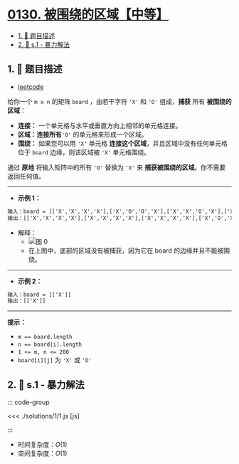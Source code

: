 # [0130. 被围绕的区域【中等】](https://github.com/tnotesjs/TNotes.leetcode/tree/main/notes/0130.%20%E8%A2%AB%E5%9B%B4%E7%BB%95%E7%9A%84%E5%8C%BA%E5%9F%9F%E3%80%90%E4%B8%AD%E7%AD%89%E3%80%91)

<!-- region:toc -->

- [1. 📝 题目描述](#1--题目描述)
- [2. 🎯 s.1 - 暴力解法](#2--s1---暴力解法)

<!-- endregion:toc -->

## 1. 📝 题目描述

- [leetcode](https://leetcode.cn/problems/surrounded-regions/)

给你一个 `m x n` 的矩阵 `board` ，由若干字符 `'X'` 和 `'O'` 组成，**捕获** 所有 **被围绕的区域**：

- **连接：** 一个单元格与水平或垂直方向上相邻的单元格连接。
- **区域：连接所有**`'O'` 的单元格来形成一个区域。
- **围绕：** 如果您可以用 `'X'` 单元格 **连接这个区域**，并且区域中没有任何单元格位于 `board` 边缘，则该区域被 `'X'` 单元格围绕。

通过 **原地** 将输入矩阵中的所有 `'O'` 替换为 `'X'` 来 **捕获被围绕的区域**。你不需要返回任何值。

---

- **示例 1：**

```txt
输入：board = [['X','X','X','X'],['X','O','O','X'],['X','X','O','X'],['X','O','X','X']]
输出：[['X','X','X','X'],['X','X','X','X'],['X','X','X','X'],['X','O','X','X']]
```

- 解释：
  - ![图 0](https://cdn.jsdelivr.net/gh/tnotesjs/imgs@main/2025-09-10-20-52-22.png)
  - 在上图中，底部的区域没有被捕获，因为它在 board 的边缘并且不能被围绕。

---

- **示例 2：**

```txt
输入：board = [['X']]
输出：[['X']]
```

---

**提示：**

- `m == board.length`
- `n == board[i].length`
- `1 <= m, n <= 200`
- `board[i][j]` 为 `'X'` 或 `'O'`

## 2. 🎯 s.1 - 暴力解法

::: code-group

<<< ./solutions/1/1.js [js]

:::

- 时间复杂度：$O(1)$
- 空间复杂度：$O(1)$

